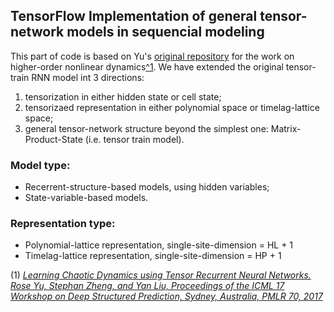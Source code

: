 ## TensorFlow Implementation of general tensor-network models in sequencial modeling

This part of code is based on Yu's [original repository](https://github.com/yuqirose/TensorRNN) for the work on higher-order nonlinear dynamics[^1](http://www.stephanzheng.com/pdf/Yu_Zheng_Learning_Chaotic_Dynamics_using_Tensor_Recurrent_Neural_Networks_icml_2017.pdf). 
We have extended the original tensor-train RNN model int 3 directions:
1. tensorization in either hidden state or cell state;
2. tensorizaed representation in either polynomial space or timelag-lattice space;
3. general tensor-network structure beyond the simplest one: Matrix-Product-State (i.e. tensor train model).

### Model type:
- Recerrent-structure-based models, using hidden variables;
- State-variable-based models.

### Representation type:
- Polynomial-lattice representation, single-site-dimension = HL + 1
- Timelag-lattice representation, single-site-dimension = HP + 1

(1) [_Learning Chaotic Dynamics using Tensor Recurrent Neural Networks. Rose Yu, Stephan Zheng, and Yan Liu, Proceedings of the ICML 17 Workshop on Deep Structured Prediction, Sydney, Australia, PMLR 70, 2017_](http://www.stephanzheng.com/pdf/Yu_Zheng_Learning_Chaotic_Dynamics_using_Tensor_Recurrent_Neural_Networks_icml_2017.pdf)
